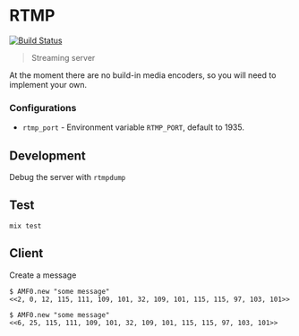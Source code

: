 # RTMP

[![Build Status](https://travis-ci.org/shavit/elixir-rtmp.svg?branch=master)](https://travis-ci.org/shavit/elixir-rtmp)

> Streaming server

At the moment there are no build-in media encoders, so you will need to
  implement your own.

### Configurations

  * `rtmp_port` - Environment variable `RTMP_PORT`, default to 1935.

## Development

Debug the server with `rtmpdump`

## Test

```
mix test
```

## Client

Create a message

```
$ AMF0.new "some message"
<<2, 0, 12, 115, 111, 109, 101, 32, 109, 101, 115, 115, 97, 103, 101>>
```

```
$ AMF0.new "some message"
<<6, 25, 115, 111, 109, 101, 32, 109, 101, 115, 115, 97, 103, 101>>
```
